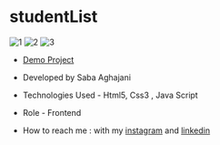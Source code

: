 # studentList
![1](https://github.com/Saba-Aghajani-developer/studentList/assets/135870519/aae103cc-8744-41ff-b24e-bbfb88c384b1)
![2](https://github.com/Saba-Aghajani-developer/studentList/assets/135870519/0c56e0ba-3b40-4841-a2c4-843313404231)
![3](https://github.com/Saba-Aghajani-developer/studentList/assets/135870519/57734517-6df4-4c89-a732-6fe04ddbc361)

- [Demo Project](https://saba-aghajani-developer.github.io/studentList/)

- Developed by Saba Aghajani
  
- Technologies Used - Html5, Css3 , Java Script

- Role - Frontend

- How to reach me : with my [instagram](https://instagram.com/saba_aghajani_developer?utm_source=qr&igshid=MzNlNGNkZWQ4Mg%3D%3D) and [linkedin](https://www.linkedin.com/in/saba-a-69b608208)

